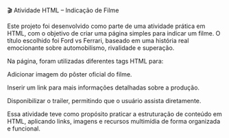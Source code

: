 🎬 Atividade HTML – Indicação de Filme

Este projeto foi desenvolvido como parte de uma atividade prática em HTML, com o objetivo de criar uma página simples para indicar um filme. O título escolhido foi Ford vs Ferrari, baseado em uma história real emocionante sobre automobilismo, rivalidade e superação.

Na página, foram utilizadas diferentes tags HTML para:

Adicionar imagem do pôster oficial do filme.

Inserir um link para mais informações detalhadas sobre a produção.

Disponibilizar o trailer, permitindo que o usuário assista diretamente.

Essa atividade teve como propósito praticar a estruturação de conteúdo em HTML, aplicando links, imagens e recursos multimídia de forma organizada e funcional.
